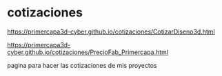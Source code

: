 # cotizaciones

https://primercapa3d-cyber.github.io/cotizaciones/CotizarDiseno3d.html

https://primercapa3d-cyber.github.io/cotizaciones/PrecioFab_Primercapa.html

pagina para hacer las cotizaciones de mis proyectos 

